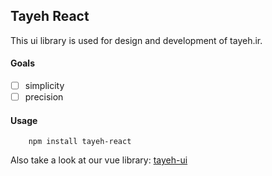 ## Tayeh React
This ui library is used for design and development of tayeh.ir. 

#### Goals
- [ ] simplicity 
- [ ] precision 

#### Usage 

```
	npm install tayeh-react
``` 

Also take a look at our vue library: [tayeh-ui](https://github.com/PchasSoftware/tayeh-ui)